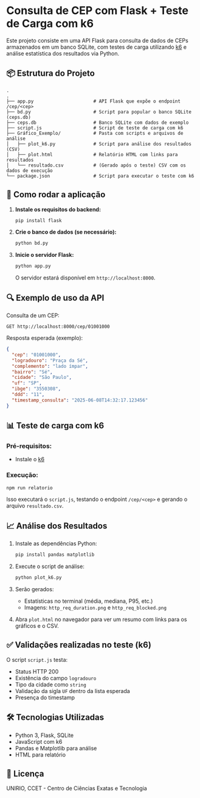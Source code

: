 
# Consulta de CEP com Flask + Teste de Carga com k6

Este projeto consiste em uma API Flask para consulta de dados de CEPs armazenados em um banco SQLite, com testes de carga utilizando [k6](https://k6.io/) e análise estatística dos resultados via Python.

## 📦 Estrutura do Projeto

```
.
.
├── app.py                      # API Flask que expõe o endpoint /cep/<cep>
├── bd.py                       # Script para popular o banco SQLite (ceps.db)
├── ceps.db                     # Banco SQLite com dados de exemplo
├── script.js                   # Script de teste de carga com k6
├── Gráfico_Exemplo/            # Pasta com scripts e arquivos de análise
│   ├── plot_k6.py              # Script para análise dos resultados (CSV)
│   ├── plot.html               # Relatório HTML com links para resultados
│   └── resultado.csv           # (Gerado após o teste) CSV com os dados de execução
└── package.json                # Script para executar o teste com k6

```

## 🚀 Como rodar a aplicação

1. **Instale os requisitos do backend:**
   ```bash
   pip install flask
   ```

2. **Crie o banco de dados (se necessário):**
   ```bash
   python bd.py
   ```

3. **Inicie o servidor Flask:**
   ```bash
   python app.py
   ```
   O servidor estará disponível em `http://localhost:8000`.

## 🔍 Exemplo de uso da API

Consulta de um CEP:
```http
GET http://localhost:8000/cep/01001000
```

Resposta esperada (exemplo):
```json
{
  "cep": "01001000",
  "logradouro": "Praça da Sé",
  "complemento": "lado ímpar",
  "bairro": "Sé",
  "cidade": "São Paulo",
  "uf": "SP",
  "ibge": "3550308",
  "ddd": "11",
  "timestamp_consulta": "2025-06-08T14:32:17.123456"
}
```

## 📊 Teste de carga com k6

### Pré-requisitos:
- Instale o [k6](https://k6.io/docs/getting-started/installation/)

### Execução:

```bash
npm run relatorio
```

Isso executará o `script.js`, testando o endpoint `/cep/<cep>` e gerando o arquivo `resultado.csv`.

## 📈 Análise dos Resultados

1. Instale as dependências Python:
   ```bash
   pip install pandas matplotlib
   ```

2. Execute o script de análise:
   ```bash
   python plot_k6.py
   ```

3. Serão gerados:
   - Estatísticas no terminal (média, mediana, P95, etc.)
   - Imagens: `http_req_duration.png` e `http_req_blocked.png`

4. Abra `plot.html` no navegador para ver um resumo com links para os gráficos e o CSV.

## ✅ Validações realizadas no teste (k6)

O script `script.js` testa:
- Status HTTP 200
- Existência do campo `logradouro`
- Tipo da cidade como `string`
- Validação da sigla `UF` dentro da lista esperada
- Presença do timestamp

## 🛠️ Tecnologias Utilizadas

- Python 3, Flask, SQLite
- JavaScript com k6
- Pandas e Matplotlib para análise
- HTML para relatório

## 📄 Licença

UNIRIO, CCET - Centro de Ciências Exatas e Tecnologia
